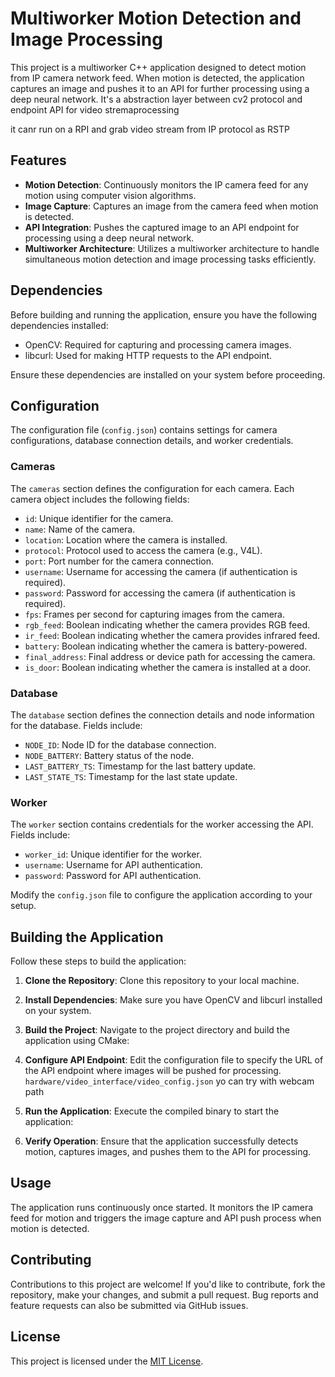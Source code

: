 # Multiworker Motion Detection and Image Processing

This project is a multiworker C++ application designed to detect motion from IP camera network feed. When motion is detected, the application captures an image and pushes it to an API for further processing using a deep neural network. It's a abstraction layer between cv2 protocol and endpoint API for video stremaprocessing 


it canr run on a RPI and grab video stream from IP protocol as RSTP

## Features

- **Motion Detection**: Continuously monitors the IP camera feed for any motion using computer vision algorithms.
- **Image Capture**: Captures an image from the camera feed when motion is detected.
- **API Integration**: Pushes the captured image to an API endpoint for processing using a deep neural network.
- **Multiworker Architecture**: Utilizes a multiworker architecture to handle simultaneous motion detection and image processing tasks efficiently.

## Dependencies

Before building and running the application, ensure you have the following dependencies installed:

- OpenCV: Required for capturing and processing camera images.
- libcurl: Used for making HTTP requests to the API endpoint.

Ensure these dependencies are installed on your system before proceeding.

## Configuration

The configuration file (`config.json`) contains settings for camera configurations, database connection details, and worker credentials.

### Cameras

The `cameras` section defines the configuration for each camera. Each camera object includes the following fields:

- `id`: Unique identifier for the camera.
- `name`: Name of the camera.
- `location`: Location where the camera is installed.
- `protocol`: Protocol used to access the camera (e.g., V4L).
- `port`: Port number for the camera connection.
- `username`: Username for accessing the camera (if authentication is required).
- `password`: Password for accessing the camera (if authentication is required).
- `fps`: Frames per second for capturing images from the camera.
- `rgb_feed`: Boolean indicating whether the camera provides RGB feed.
- `ir_feed`: Boolean indicating whether the camera provides infrared feed.
- `battery`: Boolean indicating whether the camera is battery-powered.
- `final_address`: Final address or device path for accessing the camera. 
- `is_door`: Boolean indicating whether the camera is installed at a door.

### Database

The `database` section defines the connection details and node information for the database. Fields include:

- `NODE_ID`: Node ID for the database connection.
- `NODE_BATTERY`: Battery status of the node.
- `LAST_BATTERY_TS`: Timestamp for the last battery update.
- `LAST_STATE_TS`: Timestamp for the last state update.

### Worker

The `worker` section contains credentials for the worker accessing the API. Fields include:

- `worker_id`: Unique identifier for the worker.
- `username`: Username for API authentication.
- `password`: Password for API authentication.

Modify the `config.json` file to configure the application according to your setup.

## Building the Application

Follow these steps to build the application:

1. **Clone the Repository**: Clone this repository to your local machine.

2. **Install Dependencies**: Make sure you have OpenCV and libcurl installed on your system.

3. **Build the Project**: Navigate to the project directory and build the application using CMake:

4. **Configure API Endpoint**: Edit the configuration file to specify the URL of the API endpoint where images will be pushed for processing. `hardware/video_interface/video_config.json` yo can try with webcam path

5. **Run the Application**: Execute the compiled binary to start the application:

6. **Verify Operation**: Ensure that the application successfully detects motion, captures images, and pushes them to the API for processing.

## Usage

The application runs continuously once started. It monitors the IP camera feed for motion and triggers the image capture and API push process when motion is detected.

## Contributing

Contributions to this project are welcome! If you'd like to contribute, fork the repository, make your changes, and submit a pull request. Bug reports and feature requests can also be submitted via GitHub issues.

## License

This project is licensed under the [MIT License](LICENSE).
